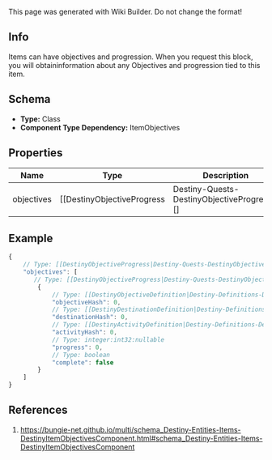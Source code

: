 <span class="wiki-builder">This page was generated with Wiki Builder. Do not change the format!</span>

## Info
Items can have objectives and progression.  When you request this block, you will obtaininformation about any Objectives and progression tied to this item.

## Schema
* **Type:** Class
* **Component Type Dependency:** ItemObjectives

## Properties
Name | Type | Description
---- | ---- | -----------
objectives | [[DestinyObjectiveProgress|Destiny-Quests-DestinyObjectiveProgress]][] | If the item has a hard association with objectives, your progress on themwill be defined here. Objectives are our standard way to describe a series of tasks that have to be completed for a reward.

## Example
```javascript
{
    // Type: [[DestinyObjectiveProgress|Destiny-Quests-DestinyObjectiveProgress]][]
    "objectives": [
       // Type: [[DestinyObjectiveProgress|Destiny-Quests-DestinyObjectiveProgress]]
        {
            // Type: [[DestinyObjectiveDefinition|Destiny-Definitions-DestinyObjectiveDefinition]]:ManifestDefinition:integer:uint32
            "objectiveHash": 0,
            // Type: [[DestinyDestinationDefinition|Destiny-Definitions-DestinyDestinationDefinition]]:ManifestDefinition:integer:uint32:nullable
            "destinationHash": 0,
            // Type: [[DestinyActivityDefinition|Destiny-Definitions-DestinyActivityDefinition]]:ManifestDefinition:integer:uint32:nullable
            "activityHash": 0,
            // Type: integer:int32:nullable
            "progress": 0,
            // Type: boolean
            "complete": false
        }
    ]
}

```

## References
1. https://bungie-net.github.io/multi/schema_Destiny-Entities-Items-DestinyItemObjectivesComponent.html#schema_Destiny-Entities-Items-DestinyItemObjectivesComponent
